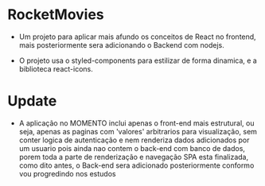 
# RocketMovies


- Um projeto para aplicar mais afundo os conceitos de React no frontend, mais posteriormente sera adicionando o Backend com nodejs.

- O projeto usa o styled-components para estilizar de forma dinamica, e a biblioteca react-icons.

# Update
- A aplicação no MOMENTO inclui apenas o front-end mais estrutural, ou seja, apenas as paginas com 'valores' arbitrarios para visualização, sem conter logica de autenticação e nem renderiza dados adicionados por um usuario pois ainda nao contem o back-end com banco de dados, porem toda a parte de renderização e navegação SPA esta finalizada, como dito antes, o Back-end sera adicionado posteriormente conformo vou progredindo nos estudos
